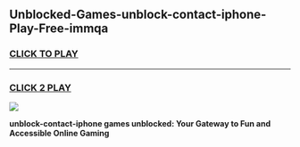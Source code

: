 
## Unblocked-Games-unblock-contact-iphone-Play-Free-immqa
<h3>
<a href="https://premium76.site?title=unblock-contact-iphone&ref=21A">CLICK TO PLAY</a></h3>
<hr>

<h3>
<a href="https://premium76.site?title=unblock-contact-iphone&ref=21A">CLICK 2 PLAY</a>
  
</h3>

<a href="https://premium76.site?title=unblock-contact-iphone&ref=21A"><img src="https://clearcache.store/games.png"></a>


**unblock-contact-iphone games unblocked: Your Gateway to Fun and Accessible Online Gaming**
